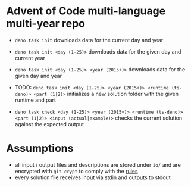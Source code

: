 # Advent of Code multi-language multi-year repo

- `deno task init` downloads data for the current day and year
- `deno task init <day (1-25)>` downloads data for the given day and current year
- `deno task init <day (1-25)> <year (2015+)>` downloads data for the given day and year
- TODO: `deno task init <day (1-25)> <year (2015+)> <runtime (ts-deno)> <part (1|2)>` initializes a new solution folder with the given runtime and part

- `deno task check <day (1-25)> <year (2015+)> <runtime (ts-deno)> <part (1|2)> <input (actual|example)>` checks the current solution against the expected output

# Assumptions

- all input / output files and descriptions are stored under `io/` and are encrypted with `git-crypt` to comply with the [rules](https://adventofcode.com/about)
- every solution file receives input via stdin and outputs to stdout
